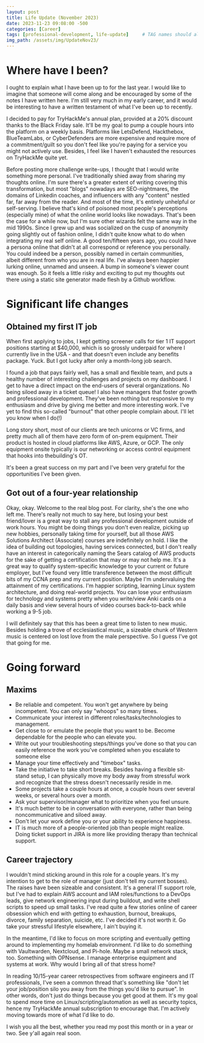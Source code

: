 ```yaml
---
layout: post
title: Life Update (November 2023)
date: 2023-11-23 09:08:00 -500
categories: [Career]
tags: [professional-development, life-update]     # TAG names should always be lowercase
img_path: /assets/img/UpdateNov23/
---
```


# Where have I been?
I ought to explain what I have been up to for the last year. I would like to imagine that someone will come along and be encouraged by some of the notes I have written here. I'm still very much in my early career, and it would be interesting to have a written testament of what I've been up to recently.

I decided to pay for TryHackMe's annual plan, provided at a 20% discount thanks to the Black Friday sale. It'll be my goal to pump a couple hours into the platform on a weekly basis. Platforms like LetsDefend, Hackthebox, BlueTeamLabs, or CyberDefenders are more expensive and require more of a commitment/guilt so you don't feel like you're paying for a service you might not actively use. Besides, I feel like I haven't exhausted the resources on TryHackMe quite yet.  

Before posting more challenge write-ups, I thought that I would write something more personal. I've traditionally shied away from sharing my thoughts online. I'm sure there's a greater extent of writing covering this transformation, but most "blogs" nowadays are SEO-nightmares, the domains of Linkedin coaches, and influencers with any "content" nestled far, far away from the reader. And most of the time, it's entirely unhelpful or self-serving. I believe that's kind of poisoned most people's perceptions (especially mine) of what the online world looks like nowadays. That's been the case for a while now, but I'm sure other wizards felt the same way in the mid 1990s. Since I grew up and was socialized on the cusp of anonymity going slightly out of fashion online, I didn't quite know what to do when integrating my real self online. A good ten/fifteen years ago, you could have a persona online that didn't at all correspond or reference you personally. You could indeed be a person, possibly named in certain communities, albeit different from who you are in real life. I've always been happier lurking online, unnamed and unseen. A bump in someone's viewer count was enough. So it feels a little risky and exciting to put my thoughts out there using a static site generator made flesh by a Github workflow.


# Significant life changes
## Obtained my first IT job
When first applying to jobs, I kept getting screener calls for tier 1 IT support positions starting at $40,000, which is so grossly underpaid for where I currently live in the USA - and that doesn't even include any benefits package. Yuck. But I got lucky after only a month-long job search. 

I found a job that pays fairly well, has a small and flexible team, and puts a healthy number of interesting challenges and projects on my dashboard. I get to have a direct impact on the end-users of several organizations. No being siloed away in a ticket queue! I also have managers that foster growth and professional development. They've been nothing but responsive to my enthusiasm and drive by giving me better and more interesting work. I've yet to find this so-called "burnout" that other people complain about. I'll let you know when I do(!)

Long story short, most of our clients are tech unicorns or VC firms, and pretty much all of them have zero form of on-prem equipment. Their product is hosted in cloud platforms like AWS, Azure, or GCP. The only equipment onsite typically is our networking or access control equipment that hooks into thebuilding's OT.

It's been a great success on my part and I've been very grateful for the opportunities I've been given.

## Got out of a four-year relationship
Okay, okay. Welcome to the real blog post. For clarity, she's the one who left me. There's really not much to say here, but losing your best friend/lover is a great way to stall any professional development outside of work hours. You might be doing things you don't even realize, picking up new hobbies, personally taking time for yourself, but all those AWS Solutions Architect (Associate) courses are indefinitely on hold. I like the idea of building out topologies, having services connected, but I don't really have an interest in categorically naming the Sears catalog of AWS products for the sake of getting a certification that may or may not help me. It's a great way to qualify system-specific knowledge to your current or future employer, but I've found very little transference between the most difficult bits of my CCNA prep and my current position. Maybe I'm undervaluing the attainment of my certifications. I'm happier scripting, learning Linux system architecture, and doing real-world projects. You can lose your enthusiasm for technology and systems pretty when you write/view Anki cards on a daily basis and view several hours of video courses back-to-back while working a 9-5 job.

I will definitely say that this has been a great time to listen to new music. Besides holding a trove of ecclesiastical music, a sizeable chunk of Western music is centered on lost love from the male perspective. So I guess I've got that going for me.


# Going forward 

## Maxims 
- Be reliable and competent. You won't get anywhere by being incompetent. You can only say "whoops" so many times.
- Communicate your interest in different roles/tasks/technologies to management.
- Get close to or emulate the people that you want to be. Become dependable for the people who can elevate you.
- Write out your troubleshooting steps/things you've done so that you can easily reference the work you've completed when you escalate to someone else 
- Manage your time effectively and "timebox" tasks.
- Take the initiative to take short breaks. Besides having a flexible sit-stand setup, I can physically move my body away from stressful work and recognize that the stress doesn't necessarily reside in me.
- Some projects take a couple hours at once, a couple hours over several weeks, or several hours over a month.
- Ask your supervisor/manager what to prioritize when you feel unsure.
- It's much better to be in conversation with everyone, rather than being noncommunicative and siloed away.
- Don't let your work define you or your ability to experience happiness.
- IT is much more of a people-oriented job than people might realize. Doing ticket support in JIRA is more like providing therapy than technical support.

## Career trajectory

I wouldn't mind sticking around in this role for a couple years. It's my intention to get to the role of manager (just don't tell my current bosses). The raises have been sizeable and consistent. It's a general IT support role, but I've had to explain AWS account and IAM roles/functions to a DevOps leads, give network engineering input during buildout, and write shell scripts to speed up small tasks. I've read quite a few stories online of career obsession which end with getting to exhaustion, burnout, breakups, divorce, family separation, suicide, etc. I've decided it's not worth it. Go take your stressful lifestyle elsewhere, I ain't buying it.

In the meantime, I'd like to focus on more scripting and eventually getting around to implementing my homelab environment. I'd like to do something with Vaultwarden, Nextcloud, and Pi-hole. Maybe a small network stack, too. Something with OPNsense. I manage enterprise equipment and systems at work. Why would I bring all of that stress home? 

In reading 10/15-year career retrospectives from software engineers and IT professionals, I've seen a common thread that's something like "don't let your job/position silo you away from the things you'd like to pursue". In other words, don't just do things because you get good at them. It's my goal to spend more time on Linux/scripting/automation as well as security topics, hence my TryHackMe annual subscription to encourage that. I'm actively moving towards more of what I'd like to do.

I wish you all the best, whether you read my post this month or in a year or two. See y'all again real soon.
